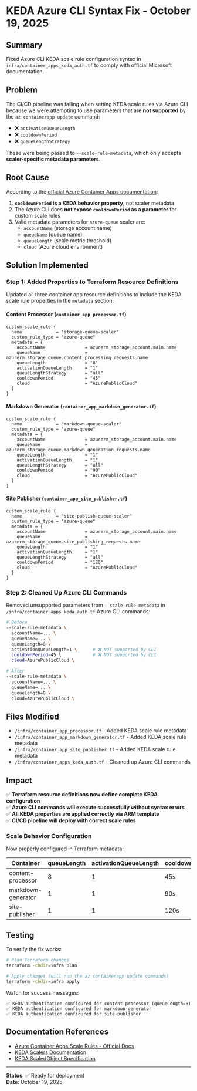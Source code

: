 # KEDA Azure CLI Syntax Fix - October 19, 2025

## Summary

Fixed Azure CLI KEDA scale rule configuration syntax in `infra/container_apps_keda_auth.tf` to comply with official Microsoft documentation.

## Problem

The CI/CD pipeline was failing when setting KEDA scale rules via Azure CLI because we were attempting to use parameters that are **not supported** by the `az containerapp update` command:

- ❌ `activationQueueLength`
- ❌ `cooldownPeriod` 
- ❌ `queueLengthStrategy`

These were being passed to `--scale-rule-metadata`, which only accepts **scaler-specific metadata parameters**.

## Root Cause

According to the [official Azure Container Apps documentation](https://learn.microsoft.com/en-us/azure/container-apps/scale-app?pivots=azure-cli):

1. **`cooldownPeriod` is a KEDA behavior property**, not scaler metadata
2. The Azure CLI does **not expose `cooldownPeriod` as a parameter** for custom scale rules
3. Valid metadata parameters for `azure-queue` scaler are:
   - `accountName` (storage account name)
   - `queueName` (queue name)
   - `queueLength` (scale metric threshold)
   - `cloud` (Azure cloud environment)

## Solution Implemented

### Step 1: Added Properties to Terraform Resource Definitions

Updated all three container app resource definitions to include the KEDA scale rule properties in the `metadata` section:

#### Content Processor (`container_app_processor.tf`)
```hcl
custom_scale_rule {
  name             = "storage-queue-scaler"
  custom_rule_type = "azure-queue"
  metadata = {
    accountName               = azurerm_storage_account.main.name
    queueName                 = azurerm_storage_queue.content_processing_requests.name
    queueLength               = "8"
    activationQueueLength     = "1"
    queueLengthStrategy       = "all"
    cooldownPeriod            = "45"
    cloud                     = "AzurePublicCloud"
  }
}
```

#### Markdown Generator (`container_app_markdown_generator.tf`)
```hcl
custom_scale_rule {
  name             = "markdown-queue-scaler"
  custom_rule_type = "azure-queue"
  metadata = {
    accountName               = azurerm_storage_account.main.name
    queueName                 = azurerm_storage_queue.markdown_generation_requests.name
    queueLength               = "1"
    activationQueueLength     = "1"
    queueLengthStrategy       = "all"
    cooldownPeriod            = "90"
    cloud                     = "AzurePublicCloud"
  }
}
```

#### Site Publisher (`container_app_site_publisher.tf`)
```hcl
custom_scale_rule {
  name             = "site-publish-queue-scaler"
  custom_rule_type = "azure-queue"
  metadata = {
    accountName               = azurerm_storage_account.main.name
    queueName                 = azurerm_storage_queue.site_publishing_requests.name
    queueLength               = "1"
    activationQueueLength     = "1"
    queueLengthStrategy       = "all"
    cooldownPeriod            = "120"
    cloud                     = "AzurePublicCloud"
  }
}
```

### Step 2: Cleaned Up Azure CLI Commands

Removed unsupported parameters from `--scale-rule-metadata` in `/infra/container_apps_keda_auth.tf` Azure CLI commands:

```bash
# Before
--scale-rule-metadata \
  accountName=... \
  queueName=... \
  queueLength=8 \
  activationQueueLength=1 \      # ❌ NOT supported by CLI
  cooldownPeriod=45 \            # ❌ NOT supported by CLI
  cloud=AzurePublicCloud \

# After
--scale-rule-metadata \
  accountName=... \
  queueName=... \
  queueLength=8 \
  cloud=AzurePublicCloud \
```

## Files Modified

- `/infra/container_app_processor.tf` - Added KEDA scale rule metadata
- `/infra/container_app_markdown_generator.tf` - Added KEDA scale rule metadata
- `/infra/container_app_site_publisher.tf` - Added KEDA scale rule metadata
- `/infra/container_apps_keda_auth.tf` - Cleaned up Azure CLI commands

## Impact

✅ **Terraform resource definitions now define complete KEDA configuration**  
✅ **Azure CLI commands will execute successfully without syntax errors**  
✅ **All KEDA properties are applied correctly via ARM template**  
✅ **CI/CD pipeline will deploy with correct scale rules**

### Scale Behavior Configuration

Now properly configured in Terraform metadata:

| Container | queueLength | activationQueueLength | cooldownPeriod |
|-----------|-------------|----------------------|-----------------|
| content-processor | 8 | 1 | 45s |
| markdown-generator | 1 | 1 | 90s |
| site-publisher | 1 | 1 | 120s |

## Testing

To verify the fix works:

```bash
# Plan Terraform changes
terraform -chdir=infra plan

# Apply changes (will run the az containerapp update commands)
terraform -chdir=infra apply
```

Watch for success messages:
```
✅ KEDA authentication configured for content-processor (queueLength=8)
✅ KEDA authentication configured for markdown-generator
✅ KEDA authentication configured for site-publisher
```

## Documentation References

- [Azure Container Apps Scale Rules - Official Docs](https://learn.microsoft.com/en-us/azure/container-apps/scale-app?pivots=azure-cli)
- [KEDA Scalers Documentation](https://keda.sh/docs/scalers/)
- [KEDA ScaledObject Specification](https://keda.sh/docs/latest/concepts/scaling-deployments/)

---

**Status**: ✅ Ready for deployment  
**Date**: October 19, 2025
